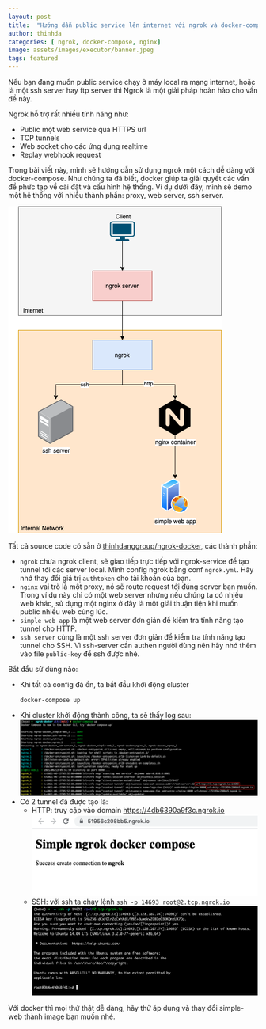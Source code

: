 ```yaml
---
layout: post
title:  "Hướng dẫn public service lên internet với ngrok và docker-compose"
author: thinhda
categories: [ ngrok, docker-compose, nginx]
image: assets/images/executor/banner.jpeg
tags: featured
---
```


Nếu bạn đang muốn public service chạy ở máy local ra mạng internet, hoặc là một ssh server hay ftp server thì Ngrok là một giải pháp hoàn hảo cho vấn đề này.

Ngrok hỗ trợ rất nhiều tính năng như:

- Public một web service qua HTTPS url
- TCP tunnels
- Web socket cho các ứng dụng realtime
- Replay webhook request

Trong bài viết này, mình sẽ hướng dẫn sử dụng ngrok một cách dễ dàng với docker-compose. Như chúng ta đã biết, docker giúp ta giải quyết các vấn đề phức tạp về cài đặt và cấu hình hệ thống. Ví dụ dưới đây, mình sẽ demo một hệ thống với nhiều thành phần: proxy, web server, ssh server.


![deployment](/assets/images/ngrok/ngrok-docker.png)

Tất cả source code có sẵn ở [thinhdanggroup/ngrok-docker](https://github.com/thinhdanggroup/ngrok-docker), các thành phần:

- `ngrok` chưa ngrok client, sẽ giao tiếp trực tiếp với ngrok-service để tạo tunnel tới các server local. Mình config ngrok bằng conf `ngrok.yml`. Hãy nhớ thay đổi giá trị `authtoken` cho tài khoản của bạn.
- `nginx` vai trò là một proxy, nó sẽ route request tới đúng server bạn muốn. Trong ví dụ này chỉ có một web server nhưng nếu chúng ta có nhiều web khác, sử dụng một nginx ở đây là một giải thuận tiện khi muốn public nhiều web cùng lúc.
- `simple web app` là một web server đơn giản để kiểm tra tính năng tạo tunnel cho HTTP.
- `ssh server` cùng là một ssh server đơn giản để kiểm tra tính năng tạo tunnel cho SSH. Vì ssh-server cần authen người dùng nên hãy nhớ thêm vào file `public-key` để ssh được nhé.


Bắt đầu sử dùng nào:

- Khi tất cả config đã ổn, ta bắt đầu khởi động cluster
	```sh
	docker-compose up
	```
- Khi cluster khởi động thành công, ta sẽ thấy log sau:
	![log-docker](/assets/images/ngrok/log-docker.png)
- Có 2 tunnel đã được tạo là:
  - HTTP: truy cập vào domain https://4db6390a9f3c.ngrok.io
        ![http](/assets/images/ngrok/http-example.png)
  - SSH: với ssh ta chạy lệnh `ssh -p 14693 root@2.tcp.ngrok.io`
        ![ssh](/assets/images/ngrok/ssh-example.png)

Với docker thì mọi thứ thật dễ dàng, hãy thử áp dụng và thay đổi simple-web thành image bạn muốn nhé.